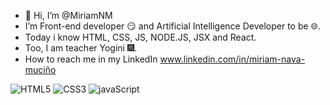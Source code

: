 - 👋 Hi, I’m @MiriamNM
- I’m Front-end developer 😏 and Artificial Intelligence Developer to be 🌐.
- Today i know HTML, CSS, JS, NODE.JS, JSX and React. 
- Too, I am teacher Yogini 🎆. 
- How to reach me in  my LinkedIn www.linkedin.com/in/miriam-nava-muciño

<!---
MiriamNM/MiriamNM is a ✨ special ✨ repository because its `README.md` (this file) appears on your GitHub profile.
You can click the Preview link to take a look at your changes.
--->
![HTML5]({https://img.shields.io/badge/HTML5-E34F26?style=for-the-badge&logo=html5&logoColor=white})
![CSS3]({https://img.shields.io/badge/CSS3-1572B6?style=for-the-badge&logo=css3&logoColor=white})
![javaScript]({https://img.shields.io/badge/JavaScript-F7DF1E?style=for-the-badge&logo=javascript&logoColor=black})
